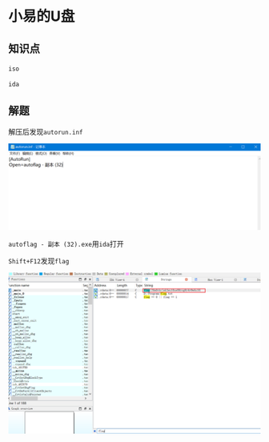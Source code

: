 # 小易的U盘

## 知识点

`iso`

`ida`

## 解题

解压后发现`autorun.inf`

![image-20231126202607870](./img/48-1.png)



`autoflag - 副本 (32).exe`用`ida`打开

`Shift+F12`发现`flag`

![image-20231126202755875](./img/48-2.png)